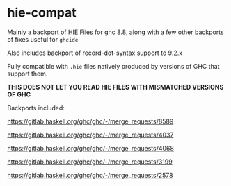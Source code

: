 # hie-compat

Mainly a backport of [HIE
Files](https://gitlab.haskell.org/ghc/ghc/-/wikis/hie-files) for ghc 8.8, along
with a few other backports of fixes useful for `ghcide`

Also includes backport of record-dot-syntax support to 9.2.x

Fully compatible with `.hie` files natively produced by versions of GHC that support
them.

**THIS DOES NOT LET YOU READ HIE FILES WITH MISMATCHED VERSIONS OF GHC**

Backports included:

https://gitlab.haskell.org/ghc/ghc/-/merge_requests/8589

https://gitlab.haskell.org/ghc/ghc/-/merge_requests/4037

https://gitlab.haskell.org/ghc/ghc/-/merge_requests/4068

https://gitlab.haskell.org/ghc/ghc/-/merge_requests/3199

https://gitlab.haskell.org/ghc/ghc/-/merge_requests/2578
